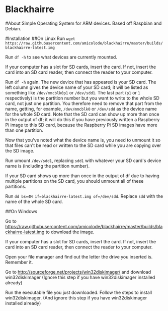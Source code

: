 Blackhairre
=====

#About
Simple Operating System for ARM devices. Based off Raspbian and Debian.

#Installation
##On Linux
Run `wget https://raw.githubusercontent.com/amicolode/blackhairre/master/builds/blackhairre-latest.img`

Run `df -h` to see what devices are currently mounted.

If your computer has a slot for SD cards, insert the card. If not, insert the card into an SD card reader, then connect the reader to your computer.

Run `df -h` again. The new device that has appeared is your SD card. The left column gives the device name of your SD card; it will be listed as something like `/dev/mmcblk0p1` or `/dev/sdd1`. The last part (`p1` or `1` respectively) is the partition number but you want to write to the whole SD card, not just one partition. You therefore need to remove that part from the name, getting, for example, `/dev/mmcblk0` or `/dev/sdd` as the device name for the whole SD card. Note that the SD card can show up more than once in the output of df; it will do this if you have previously written a Raspberry Pi image to this SD card, because the Raspberry Pi SD images have more than one partition.

Now that you've noted what the device name is, you need to unmount it so that files can't be read or written to the SD card while you are copying over the SD image.

Run umount `/dev/sdd1`, replacing `sdd1` with whatever your SD card's device name is (including the partition number).

If your SD card shows up more than once in the output of df due to having multiple partitions on the SD card, you should unmount all of these partitions.

Run `dd bs=4M if=blackhairre-latest.img of=/dev/sdd`. Replace `sdd` with the name of the whole SD card.

##On Windows

Go to https://raw.githubusercontent.com/amicolode/blackhairre/master/builds/blackhairre-latest.img to download the image.

If your computer has a slot for SD cards, insert the card. If not, insert the card into an SD card reader, then connect the reader to your computer.

Open your file manager and find out the letter the drive you inserted is. Remember it.

Go to http://sourceforge.net/projects/win32diskimager/ and download win32diskimager (Ignore this step if you have win32diskimager installed already)

Run the executable file you just downloaded. Follow the steps to install win32diskimager. (And ignore this step if you have win32diskimager installed already)





